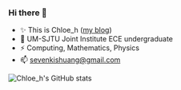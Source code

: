 ### Hi there 👋

- ✨ This is Chloe_h ([my blog](https://chloehz.github.io/))
- 🌱 UM-SJTU Joint Institute ECE undergraduate
- ⚡ Computing, Mathematics, Physics
- 📫 [sevenkishuang@gmail.com](mailto:sevenkishuang@gmail.com)

![Chloe_h's GitHub stats](https://github-readme-stats.vercel.app/api?username=Chloehz&count_private=true&show_icons=true&theme=apprentice)

<!--
**Chloehz/Chloehz** is a ✨ _special_ ✨ repository because its `README.md` (this file) appears on your GitHub profile.

Here are some ideas to get you started:

- 🔭 I’m currently working on ...
- 🌱 I’m currently learning ...
- 👯 I’m looking to collaborate on ...
- 🤔 I’m looking for help with ...
- 💬 Ask me about ...
- 📫 How to reach me: ...
- 😄 Pronouns: ...
- ⚡ Fun fact: ...
-->
